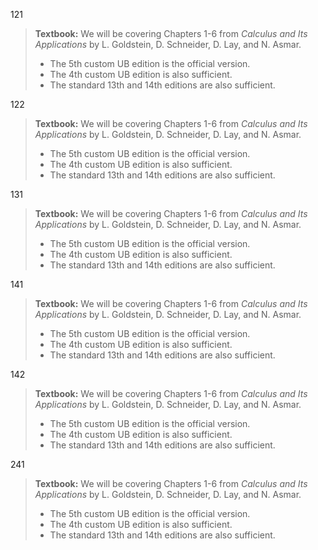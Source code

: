 121

> **Textbook:** We will be covering Chapters 1-6 from _Calculus and Its Applications_ by L. Goldstein, D. Schneider, D. Lay, and N. Asmar.
>
>  - The 5th custom UB edition is the official version.
>  - The 4th custom UB edition is also sufficient.
>  - The standard 13th and 14th editions are also sufficient.


122

> **Textbook:** We will be covering Chapters 1-6 from _Calculus and Its Applications_ by L. Goldstein, D. Schneider, D. Lay, and N. Asmar.
>
>  - The 5th custom UB edition is the official version.
>  - The 4th custom UB edition is also sufficient.
>  - The standard 13th and 14th editions are also sufficient.


131

> **Textbook:** We will be covering Chapters 1-6 from _Calculus and Its Applications_ by L. Goldstein, D. Schneider, D. Lay, and N. Asmar.
>
>  - The 5th custom UB edition is the official version.
>  - The 4th custom UB edition is also sufficient.
>  - The standard 13th and 14th editions are also sufficient.


141

> **Textbook:** We will be covering Chapters 1-6 from _Calculus and Its Applications_ by L. Goldstein, D. Schneider, D. Lay, and N. Asmar.
>
>  - The 5th custom UB edition is the official version.
>  - The 4th custom UB edition is also sufficient.
>  - The standard 13th and 14th editions are also sufficient.


142

> **Textbook:** We will be covering Chapters 1-6 from _Calculus and Its Applications_ by L. Goldstein, D. Schneider, D. Lay, and N. Asmar.
>
>  - The 5th custom UB edition is the official version.
>  - The 4th custom UB edition is also sufficient.
>  - The standard 13th and 14th editions are also sufficient.


241

> **Textbook:** We will be covering Chapters 1-6 from _Calculus and Its Applications_ by L. Goldstein, D. Schneider, D. Lay, and N. Asmar.
>
>  - The 5th custom UB edition is the official version.
>  - The 4th custom UB edition is also sufficient.
>  - The standard 13th and 14th editions are also sufficient.

